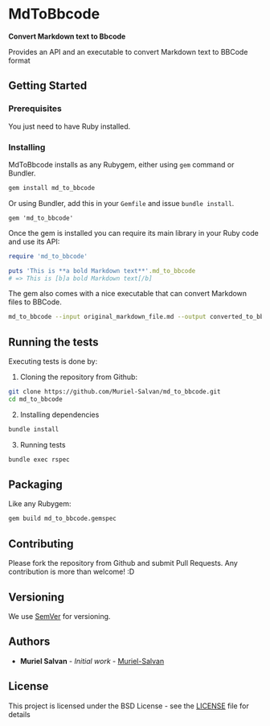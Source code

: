 # MdToBbcode

**Convert Markdown text to Bbcode**

Provides an API and an executable to convert Markdown text to BBCode format

## Getting Started

### Prerequisites

You just need to have Ruby installed.

### Installing

MdToBbcode installs as any Rubygem, either using `gem` command or Bundler.

```bash
gem install md_to_bbcode
```

Or using Bundler, add this in your `Gemfile` and issue `bundle install`.

```
gem 'md_to_bbcode'
```

Once the gem is installed you can require its main library in your Ruby code and use its API:

```ruby
require 'md_to_bbcode'

puts 'This is **a bold Markdown text**'.md_to_bbcode
# => This is [b]a bold Markdown text[/b]
```

The gem also comes with a nice executable that can convert Markdown files to BBCode.

```bash
md_to_bbcode --input original_markdown_file.md --output converted_to_bbcode_file.bbcode
```

## Running the tests

Executing tests is done by:

1. Cloning the repository from Github:
```bash
git clone https://github.com/Muriel-Salvan/md_to_bbcode.git
cd md_to_bbcode
```

2. Installing dependencies
```bash
bundle install
```

3. Running tests
```bash
bundle exec rspec
```

## Packaging

Like any Rubygem:
```bash
gem build md_to_bbcode.gemspec
```

## Contributing

Please fork the repository from Github and submit Pull Requests. Any contribution is more than welcome! :D

## Versioning

We use [SemVer](http://semver.org/) for versioning.

## Authors

* **Muriel Salvan** - *Initial work* - [Muriel-Salvan](https://github.com/Muriel-Salvan)

## License

This project is licensed under the BSD License - see the [LICENSE](LICENSE) file for details
